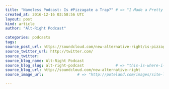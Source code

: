```yaml
---
title: "Nameless Podcast: Is #Pizzagate a Trap?" # => "I Made a Pretty Gem - Planet.rb"
created_at: 2016-12-16 03:58:56 UTC
layout: post
kind: article
author: "Alt-Right Podcast"

categories: podcasts
tags: 
source_post_url: https://soundcloud.com/new-alternative-right/is-pizzagate-a-trap    # => "http://poteland.com/blog/i-made-a-pretty-gem-planet-dot-rb/"
source_twitter_url: http://twitter.com/
source_twitter: 
source_blog_name: Alt-Right Podcast
source_blog_slug: alt-right-podcast              # => "this-is-where-i-tell-you-stuff"
source_blog_url: http://soundcloud.com/new-alternative-right               # => "http://poteland.com/articles"
source_image_url:               # => "http://poteland.com/images/site-logo.png"

---
```



<!--
   In his latest &quot;Nameless&quot; podcast, Andy Nowicki considers the proposition that #Pizzagate may be a trap, designed to ensnare alternative media members and online researchers into charges of harassment and unwitting &quot;fake news&quot; circulation, and thus into the snares of online censorship at the hands of the the corrupt and complicitous media establishment.

Andy holds that, when examined properly and pursued conscientiously, #Pizzagate is in fact no trap, but rather an opening by which more and more people may be enabled to know that our would-be rulers have altogether forfeited their right to exercise any sort of control over the rest of us (if indeed one doesn&#39;t decline to concede that they were ever in possession of this right in the first place!).           # => "I’ve been hurting to write this ever since we had the idea of creating a Planet for Cubox..." (Continued)
   alt-right-podcast              # => "this-is-where-i-tell-you-stuff"
   http://soundcloud.com/new-alternative-right               # => "http://poteland.com/articles"
                 # => "http://poteland.com/images/site-logo.png"
In his latest "Nameless" podcast, Andy Nowicki considers the proposition that #Pizzagate may be a trap, designed to ensnare alternative media members and online researchers into charges of harassment and unwitting "fake news" circulation, and thus into the snares of online censorship at the hands of the the corrupt and complicitous media establishment.

Andy holds that, when examined properly and pursued conscientiously, #Pizzagate is in fact no trap, but rather an opening by which more and more people may be enabled to know that our would-be rulers have altogether forfeited their right to exercise any sort of control over the rest of us (if indeed one doesn't decline to concede that they were ever in possession of this right in the first place!).<div class="">
    <i>Source: <a href="http://soundcloud.com/new-alternative-right">Alt-Right Podcast</a></i>
</div>
